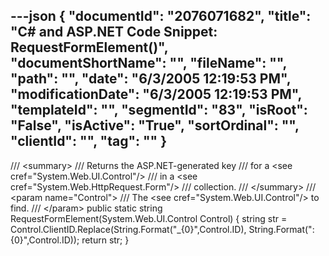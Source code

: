 ---json
{
  "documentId": "2076071682",
  "title": "C# and ASP.NET Code Snippet: RequestFormElement()",
  "documentShortName": "",
  "fileName": "",
  "path": "",
  "date": "6/3/2005 12:19:53 PM",
  "modificationDate": "6/3/2005 12:19:53 PM",
  "templateId": "",
  "segmentId": "83",
  "isRoot": "False",
  "isActive": "True",
  "sortOrdinal": "",
  "clientId": "",
  "tag": ""
}
---

/// &lt;summary&gt;
/// Returns the ASP.NET-generated key
/// for a &lt;see cref=&quot;System.Web.UI.Control&quot;/&gt;
/// in a &lt;see cref=&quot;System.Web.HttpRequest.Form&quot;/&gt;
/// collection.
/// &lt;/summary&gt;
/// &lt;param name=&quot;Control&quot;&gt;
/// The &lt;see cref=&quot;System.Web.UI.Control&quot;/&gt; to find.
/// &lt;/param&gt;
public static string RequestFormElement(System.Web.UI.Control Control)
{
    string str =
        Control.ClientID.Replace(String.Format(&quot;_{0}&quot;,Control.ID),
            String.Format(&quot;:{0}&quot;,Control.ID));
    return str;
}
